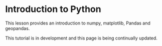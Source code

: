 # Introduction to Python 

This lesson provides an introduction to numpy, matplotlib, Pandas and geopandas. 

This tutorial is in development and this page is being continually updated. 
